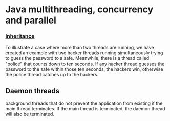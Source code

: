 # Java multithreading, concurrency and parallel

### [Inheritance](/br/com/fundamentals/creation/inheritance/ThreadInheritanceMain.java)
To illustrate a case where more than two threads are running, we have created an example with two hacker threads running simultaneously trying to guess the password to a safe. Meanwhile, there is a thread called "police" that counts down to ten seconds. If any hacker thread guesses the password to the safe within those ten seconds, the hackers win, otherwise the police thread catches up to the hackers.

## Daemon threads
background threads that do not prevent the application from existing if the main thread terminates.
If the main thread is terminated, the daemon thread will also be terminated.